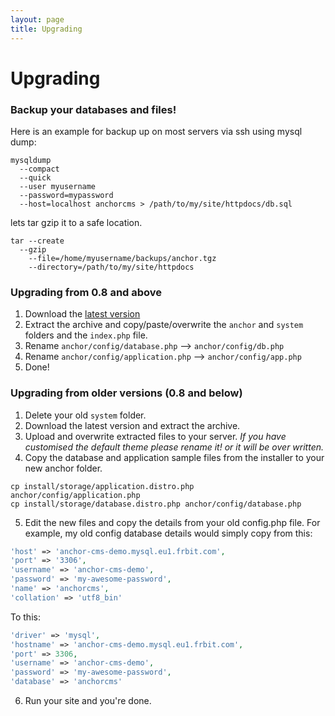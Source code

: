 ```yaml
---
layout: page
title: Upgrading
---
```


# Upgrading

### Backup your databases and files!

Here is an example for backup up on most servers via ssh using mysql dump:

```
mysqldump
  --compact
  --quick
  --user myusername
  --password=mypassword
  --host=localhost anchorcms > /path/to/my/site/httpdocs/db.sql
```

lets tar gzip it to a safe location.

```
tar --create
  --gzip
	--file=/home/myusername/backups/anchor.tgz
	--directory=/path/to/my/site/httpdocs
```

### Upgrading from 0.8 and above

1.	Download the [latest version](//anchorcms.com/download)
2.	Extract the archive and copy/paste/overwrite the `anchor` and `system`
  folders and the `index.php` file.
3.	Rename `anchor/config/database.php` --> `anchor/config/db.php`
4.	Rename `anchor/config/application.php` --> `anchor/config/app.php`
5.	Done!

### Upgrading from older versions (0.8 and below)

1.	Delete your old `system` folder.
2.	Download the latest version and extract the archive.
3.	Upload and overwrite extracted files to your server.
	*If you have customised the default theme please rename it! or it will be over written.*
4.	Copy the database and application sample files from the installer to your new anchor folder.

```
cp install/storage/application.distro.php anchor/config/application.php
cp install/storage/database.distro.php anchor/config/database.php
```

5.	Edit the new files and copy the details from your old config.php file.
  For example, my old config database details would simply copy from this:

``` php
'host' => 'anchor-cms-demo.mysql.eu1.frbit.com',
'port' => '3306',
'username' => 'anchor-cms-demo',
'password' => 'my-awesome-password',
'name' => 'anchorcms',
'collation' => 'utf8_bin'
```

  To this:

``` php
'driver' => 'mysql',
'hostname' => 'anchor-cms-demo.mysql.eu1.frbit.com',
'port' => 3306,
'username' => 'anchor-cms-demo',
'password' => 'my-awesome-password',
'database' => 'anchorcms'
```

6.	Run your site and you're done.
